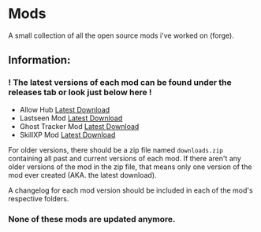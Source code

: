 # Mods
A small collection of all the open source mods i've worked on (forge).

## Information:

### ! The latest versions of each mod can be found under the releases tab or look just below here !

- Allow Hub [Latest Download](https://github.com/ddozzi/Mods/releases/tag/AH-0.0.4)
- Lastseen Mod [Latest Download](https://github.com/ddozzi/Mods/releases/tag/LS-0.0.6)
- Ghost Tracker Mod [Latest Download](https://github.com/ddozzi/Mods/releases/tag/GT-1.0.0)
- SkillXP Mod [Latest Download](https://github.com/ddozzi/Mods/releases/tag/SX-0.0.2)

For older versions, there should be a zip file named `downloads.zip` containing all past and current versions of each mod. If there aren't any older versions of the mod in the zip file, that means only one version of the mod ever created (AKA. the latest download).

A changelog for each mod version should be included in each of the mod's respective folders.


### None of these mods are updated anymore.


